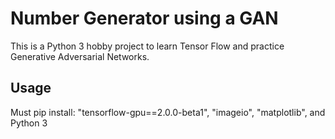 # Number Generator using a GAN
This is a Python 3 hobby project to learn Tensor Flow and practice Generative Adversarial Networks.
## Usage
Must pip install: "tensorflow-gpu==2.0.0-beta1", "imageio", "matplotlib", and Python 3
